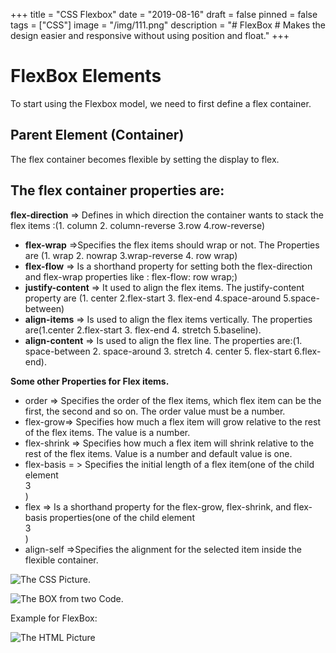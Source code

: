 +++
title = "CSS Flexbox"
date = "2019-08-16"
draft = false
pinned = false
tags = ["CSS"]
image = "/img/111.png"
description = "# FlexBox  # Makes the design easier and responsive without using position and float."
+++
# FlexBox Elements

To start using the Flexbox model, we need to first define a flex container.

## Parent Element (Container)

The flex container becomes flexible by setting the display to flex.

## The flex container properties are:

**flex-direction** => Defines in which direction the container wants to stack the flex items :(1. column 2. column-reverse 3.row 4.row-reverse)

* **flex-wrap** =>Specifies the flex items should wrap or not. The Properties are (1. wrap 2. nowrap 3.wrap-reverse 4. row wrap)
* **flex-flow** => Is a shorthand property for setting both the flex-direction and flex-wrap properties like : flex-flow: row wrap;)
* **justify-content** => It used to align the flex items. The justify-content property are (1. center 2.flex-start 3. flex-end 4.space-around 5.space-between)
* **align-items** => Is used to align the flex items vertically. The properties are(1.center 2.flex-start 3. flex-end  4. stretch 5.baseline).
* **align-content** => Is used to align the flex line. The properties are:(1. space-between 2. space-around 3. stretch 4. center 5. flex-start 6.flex-end).

**Some other Properties for Flex items.**

* order => Specifies the order of the flex items, which flex item can be the first, the second and so on. The order value must be a number.
* flex-grow=> Specifies how much a flex item will grow relative to the rest of the flex items. The value is a number.
* flex-shrink => Specifies how much a flex item will shrink relative to the rest of the flex items. Value is a number and default value is one.
* flex-basis = > Specifies the initial length of a flex item(one of the child element <div style="flex-basis: 200px">3</div>)
* flex => Is a shorthand property for the flex-grow, flex-shrink, and flex-basis properties(one of the child element <div style="flex: 0 0 200px">3</div>)
* align-self =>Specifies the alignment for the selected item inside the flexible container. 

![The CSS Picture.](/img/screen-shot-2019-08-30-at-01.25.50.png)

![The BOX from two Code.](/img/screen-shot-2019-08-30-at-01.27.08.png)

Example for FlexBox:

![The HTML Picture](/img/screen-shot-2019-08-30-at-01.26.37.png)
